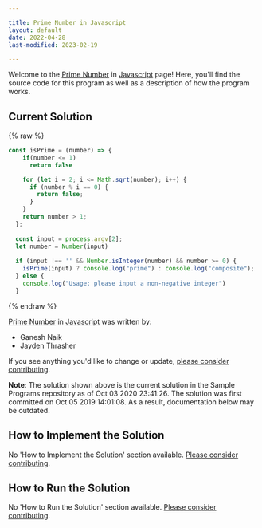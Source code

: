 ```yaml
---

title: Prime Number in Javascript
layout: default
date: 2022-04-28
last-modified: 2023-02-19

---
```


Welcome to the [Prime Number](https://sampleprograms.io/projects/prime-number) in [Javascript](https://sampleprograms.io/languages/javascript) page! Here, you'll find the source code for this program as well as a description of how the program works.

## Current Solution

{% raw %}

```javascript
const isPrime = (number) => {
    if(number <= 1)
      return false

    for (let i = 2; i <= Math.sqrt(number); i++) {
      if (number % i == 0) {
        return false;
      }
    }
    return number > 1;
  };
  
  const input = process.argv[2];
  let number = Number(input)
  
  if (input !== '' && Number.isInteger(number) && number >= 0) {
    isPrime(input) ? console.log("prime") : console.log("composite");
  } else {
    console.log("Usage: please input a non-negative integer")
  }
```

{% endraw %}

[Prime Number](https://sampleprograms.io/projects/prime-number) in [Javascript](https://sampleprograms.io/languages/javascript) was written by:

- Ganesh Naik
- Jayden Thrasher

If you see anything you'd like to change or update, [please consider contributing](https://github.com/TheRenegadeCoder/sample-programs).

**Note**: The solution shown above is the current solution in the Sample Programs repository as of Oct 03 2020 23:41:26. The solution was first committed on Oct 05 2019 14:01:08. As a result, documentation below may be outdated.

## How to Implement the Solution

No 'How to Implement the Solution' section available. [Please consider contributing](https://github.com/TheRenegadeCoder/sample-programs-website).

## How to Run the Solution

No 'How to Run the Solution' section available. [Please consider contributing](https://github.com/TheRenegadeCoder/sample-programs-website).